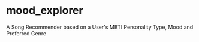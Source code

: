 # mood_explorer
A Song Recommender based on a User's MBTI Personality Type, Mood and Preferred Genre
